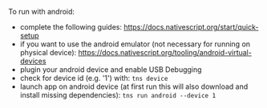 To run with android:

* complete the following guides:
  https://docs.nativescript.org/start/quick-setup
* if you want to use the android emulator (not necessary for running on physical device):
  https://docs.nativescript.org/tooling/android-virtual-devices
* plugin your android device and enable USB Debugging
* check for device id (e.g. '1') with:
`tns device`
* launch app on android device
  (at first run this will also download and install missing dependencies):
`tns run android --device 1`
